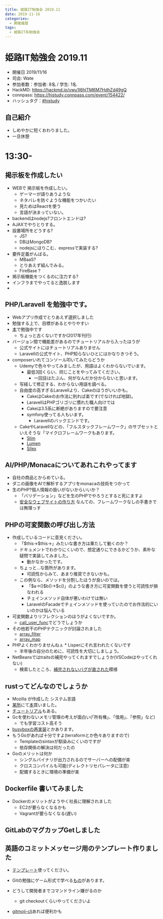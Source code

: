 ```yaml
---
title: 姫路IT勉強会 2019.11
date: 2019-11-16
categories:
  - 開催履歴
tags:
  - 姫路IT系勉強会
---
```

#  姫路IT勉強会 2019.11

* 開催日 2019/11/16
* 司会: Wate
* 参加者数：参加者:  8名 / 学生: 1名
* HackMD: https://hackmd.io/vwu1I6hlTM6M7HdhZd49gQ
* connpass: https://histudy.connpass.com/event/154422/
* ハッシュタグ：[#histudy](https://twitter.com/search?q=%23histudy&src=typd) 

## 自己紹介

* しめやかに短くおわりました。
* 一旦休憩

# 13:30-

## 掲示板を作成したい

* WEBで 掲示板を作成したい。
    * ゲーマーが語りあうような
    * ネタバレを防ぐような機能をつかいたい
    * 見ためはReactを使う
    * 言語が決まっていない。
* backendはnodejs?フロントエンドは?
* AJAXでやりとりする。
* 設置場所をどうする? 
    * JS?
    * DBはMongoDB?
    * nodejsにほりこむ、expressで実装する?
* 要件定義がんばる。
    * MBaaS?
    * とりあえず組んでみる。
    * FireBase ?
* 掲示板機能をつくるのに注力する?
* インフラまでやってると逸脱します
* 


## PHP/Laravell を勉強中です。
* Webアプリ作成でとりあえず選択しました
* 勉強する上で、目標があるとやりやすい
* [本](https://www.google.com/url?sa=t&rct=j&q=&esrc=s&source=web&cd=3&cad=rja&uact=8&ved=2ahUKEwjhtvb49u3lAhUP7WEKHfjuBDEQFjACegQIBRAB&url=https%3A%2F%2Fwww.amazon.co.jp%2FPHP%25E3%2583%2595%25E3%2583%25AC%25E3%2583%25BC%25E3%2583%25A0%25E3%2583%25AF%25E3%2583%25BC%25E3%2582%25AF-Laravel%25E5%2585%25A5%25E9%2596%2580-%25E6%258E%258C%25E7%2594%25B0%25E6%25B4%25A5%25E8%2580%25B6%25E4%25B9%2583%2Fdp%2F4798052582&usg=AOvVaw3kM3XkHhi9ZxBaiky3N1CG)で勉強中です
    * ちょっと古くないですか(2017年刊行)
* バージョン間で機能差があるのでチュートリアルから入ったほうが
    * 公式サイトにはチュートリアルありません
    * Laravellの公式サイト、PHP知らないひとにはかなりきつそう。
* composerいれてコンソール叩いてみたらどうか
    * Udemyで色々やってみましたが、用語はよくわからないでいます。
        * 最低3回くらい、同じことをやってみてください。
            * 一回目はたぶん、何がなんだか分からないと思います。
    * 写経して修正する、わからない用語を調べる。
    * 自由度の高すぎるLaravellより、Cakeのほうがいいかも。
        * CakeはCakeのお作法に則れば楽です(でなければ地獄)。
        * LaravellはPHPゴリゴリに慣れた職人向けでは
        * Cakeは3.5系に断絶がありますので要注意
        * symfony使ってる人もいます。
            * Laravellのバックエンドです。
    * CakeやLaravellなどの、「フルスタックフレームワーク」のサブセットといえそうな「マイクロフレームワークもあります。
        * [Slim](http://www.slimframework.com/)
        * [Lumen](https://lumen.laravel.com/)
        * [Silex](https://silex.symfony.com/)

## AI/PHP/Monacaについてあれこれやってます
* 自社の商品とからめている。
* ダニの画像をAIで解析するアプリをmonacaの技術をつかって
* 生のPHP?個人情報の扱いがないからいいか？
    * 「バリデーション」などを生のPHPでやろうとすると死にますよ
    * [安全なウェブサイトの作り方](https://www.ipa.go.jp/security/vuln/websecurity.html) なんての、フレームワークなしの手書きでは無理っす

## PHPの可変関数の呼び出し方法

* 作成しているコードに意見ください。
    * 「\$this->\$this->」みたいな書き方は果たして動くのか？
    * ドキュメントでわかりにくいので、想定通りにできるかどうか、素朴な疑問で実装してみました。
        * 動かなかったです。
    * ちょっと...な箇所があります。
        * 可読性からみて、あまり推奨できないかも。
    * この例なら、メソッドを分割したほうが良いのでは。
        * 「\$a->()\$b()->\$c()」のような書き方に可変関数を使うと可読性が損なわれる
        * チェインメソッド自体が悪いわけでは無い
        * LaravelのFacadeでチェインメソッドを使っていたのでお作法的にいいのかは悩んでいる
* 可変関数よりリフレクションのほうがよくないですか。
    * [call_user_func](https://www.php.net/manual/ja/function.call-user-func.php)でどうでしょうか
* その他若干のPHPテクニックが討論されました
    * [array_filter](https://www.php.net/manual/ja/function.array-filter.php)
    * [array_map](https://www.php.net/manual/ja/function.array-map.php)
* PHPよくわかりませんねぇ
        * Lisperにそれ言われたくないです
    * 半年後の自分のために、可読性を大切にしましょう。
* NetBeansではtraitsの補完やってくれますでしょうか(VSCodeはやってくれない)
    * 検索したところ、[補完されないバグが直された](https://junichi11.com/php/improvements-for-netbeans82-php)模様

## rustってどんなのでしょうか

* Mozilla が作成した システム言語
* [某所](https://www.k-of.jp/2019/)にて[本](https://www.oreilly.co.jp/books/9784873118550/)買いました。
*  [チュートリアル](https://doc.rust-jp.rs/the-rust-programming-language-ja/1.6/book/)もある。
* Gcを使わないメモリ管理の考えが面白い(「所有権」、「借用」、「参照」など)
    * でも学習コスト高そう
* [busyboxの再実装](https://github.com/uutils/coreutils)とかあります。
* もうGoがあれば十分ですよ(terraformとか色々ありますので)
    * Templateのsintaxが馴染みにくいのですが
    * 依存関係の解決は何だったの
* Goのメリットは何か
    * シングルバイナリが出力されるのでサーバーへの配備が楽
    * クロスコンパイルも可能(ディレクトリセパレータに注意)
    * 配備するときに環境の準備が楽

## Dockerfile 書いてみました
* Dockerのメリットがようやく社長に理解されました
    * EC2が要らなくなるかも
    * Vagrantが要らなくなる(遅い)


## GitLabのマグカップGetしました



## 英語のコミットメッセージ用のテンプレート作りました
* [テンプレート](https://github.com/fu7mu4/git_message_template_for_japanese)使ってください。
* Gitの勉強にゲーム形式で学べる[もの](https://k.swd.cc/learnGitBranching-ja/)があります。

*  どうして開発者までコマンドライン嫌がるのか
    * git checkoutくらいやってくださいよ
* [gitmoji-cli](https://github.com/carloscuesta/gitmoji-cli)あれば便利かも
